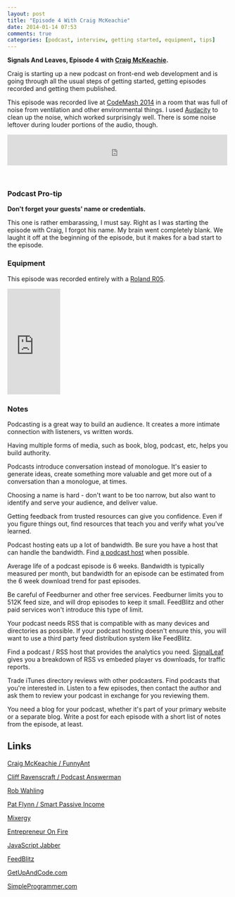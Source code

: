 ```yaml
---
layout: post
title: "Episode 4 With Craig McKeachie"
date: 2014-01-14 07:53
comments: true
categories: [podcast, interview, getting started, equipment, tips]
---
```


**Signals And Leaves, Episode 4 with [Craig McKeachie](http://www.funnyant.com/).**

Craig is starting up a new podcast on front-end web development
and is going through all the usual steps of getting started,
getting episodes recorded and getting them published.

This episode was recorded live at [CodeMash 2014](http://codemash.org)
in a room that was full of noise from ventilation and other
environmental things. I used [Audacity](http://audacity.sourceforge.net/)
to clean up the noise, which worked surprisingly well. There is
some noise leftover during louder portions of the audio, though.

<!-- more -->

<iframe src="http://media.signalleaf.com/player/Signals-And-Leaves/52d548eba8606a0200000004/" width="500" height="70" frameborder="0"></iframe>

&nbsp;

### Podcast Pro-tip

**Don't forget your guests' name or credentials.** 

This one is rather embarassing, I must say. Right as I was
starting the episode with Craig, I forgot his name. My brain
went completely blank. We laught it off at the beginning of
the episode, but it makes for a bad start to the episode.

### Equipment

This episode was recorded entirely with a [Roland R05](http://www.amazon.com/gp/product/B003IJ3WIW/ref=as_li_ss_tl?ie=UTF8&camp=1789&creative=390957&creativeASIN=B003IJ3WIW&linkCode=as2&tag=signalleaf-20).

<iframe src="http://rcm-na.amazon-adsystem.com/e/cm?lt1=_blank&bc1=000000&IS2=1&bg1=FFFFFF&fc1=000000&lc1=0000FF&t=signalleaf-20&o=1&p=8&l=as4&m=amazon&f=ifr&ref=ss_til&asins=B003IJ3WIW" style="width:120px;height:240px;" scrolling="no" marginwidth="0" marginheight="0" frameborder="0"></iframe>

### Notes

Podcasting is a great way to build an audience. It creates a
more intimate connection with listeners, vs written words.

Having multiple forms of media, such as book, blog, podcast,
etc, helps you build authority.

Podcasts introduce conversation instead of monologue. It's
easier to generate ideas, create something more valuable and
get more out of a conversation than a monologue, at times.

Choosing a name is hard - don't want to be too narrow, but
also want to identify and serve your audience, and deliver 
value.

Getting feedback from trusted resources can give you confidence.
Even if you figure things out, find resources that teach you
and verify what you've learned.

Podcast hosting eats up a lot of bandwidth. Be sure you have
a host that can handle the bandwidth. Find [a podcast host](http://signalleaf.com)
when possible.

Average life of a podcast episode is 6 weeks. Bandwidth is
typically measured per month, but bandwidth for an episode can
be estimated from the 6 week download trend for past episodes.

Be careful of Feedburner and other free services. Feedburner
limits you to 512K feed size, and will drop episodes to keep
it small. FeedBlitz and other paid services won't introduce
this type of limit.

Your podcast needs RSS that is compatible with as many devices
and directories as possible. If your podcast hosting doesn't
ensure this, you will want to use a third party feed distribution
system like FeedBlitz.

Find a podcast / RSS host that provides the analytics you
need. [SignalLeaf](http://signalleaf.com) gives you a breakdown of
RSS vs embeded player vs downloads, for traffic reports.

Trade iTunes directory reviews with other podcasters. Find podcasts
that you're interested in. Listen to a few episodes, then contact
the author and ask them to review your podcast in exchange for
you reviewing them.

You need a blog for your podcast, whether it's part of your
primary website or a separate blog. Write a post for each
episode with a short list of notes from the episode, at least.

## Links

[Craig McKeachie / FunnyAnt](http://funnyant.com)

[Cliff Ravenscraft / Podcast Answerman](http://podcastanswerman.com)

[Rob Wahling](http://www.softwarebyrob.com/)

[Pat Flynn / Smart Passive Income](http://www.smartpassiveincome.com/)

[Mixergy](http://mixergy.com)

[Entrepreneur On Fire](http://www.entrepreneuronfire.com/)

[JavaScript Jabber](http://jsjabber.com)

[FeedBlitz](http://feedblitz.com)

[GetUpAndCode.com](http://getupandcode.com)

[SimpleProgrammer.com](http://simpleprogrammer.com)
